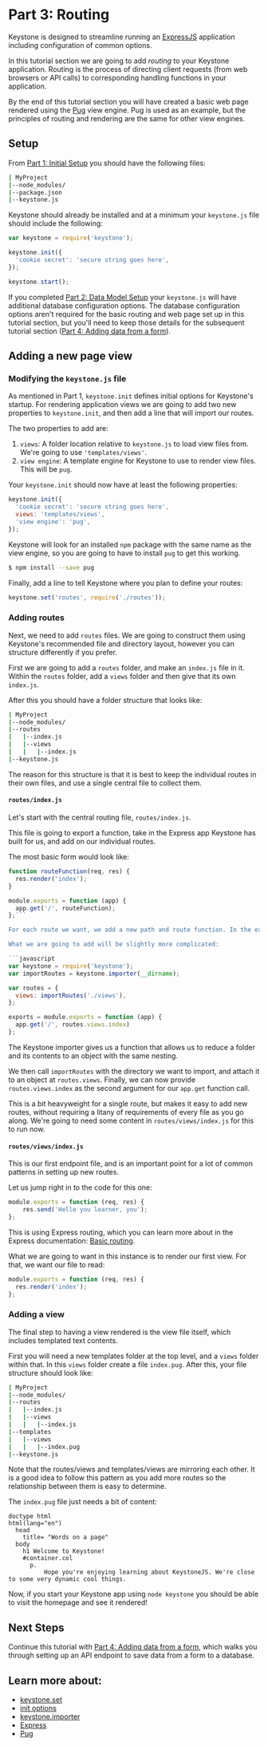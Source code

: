 # Part 3: Routing

Keystone is designed to streamline running an [ExpressJS](https://expressjs.com) application including configuration of common options.

In this tutorial section we are going to add *routing* to your Keystone application. Routing is the process of directing client requests (from web browsers or API calls) to corresponding handling functions in your application.

By the end of this tutorial section you will have created a basic web page rendered using the [Pug](https://pugjs.org) view engine. Pug is used as an example, but the principles of routing and rendering are the same for other view engines.

## Setup

From [Part 1: Initial Setup](/getting-started/setting-up/part-1) you should have the following files:

```sh
| MyProject
|--node_modules/
|--package.json
|--keystone.js
```

Keystone should already be installed and at a minimum your `keystone.js` file should include the following:

```javascript
var keystone = require('keystone');

keystone.init({
  'cookie secret': 'secure string goes here',
});

keystone.start();
```

If you completed [Part 2: Data Model Setup](/getting-started/setting-up/part-2) your `keystone.js` will have additional database configuration options. The database configuration options aren't required for the basic routing and web page set up in this tutorial section, but you'll need to keep those details for the subsequent tutorial section ([Part 4: Adding data from a form](/getting-started/setting-up/part-4)).

## Adding a new page view

### Modifying the `keystone.js` file

As mentioned in Part 1, `keystone.init` defines initial options for Keystone's startup. For rendering application views we are going to add two new properties to  `keystone.init`, and then add a line that will import our routes.

The two properties to add are:
 1. `views`: A folder location relative to `keystone.js` to load view files from. We're going to use `'templates/views'`.
 2. `view engine`: A template engine for Keystone to use to render view files. This will be `pug`.

Your `keystone.init` should now have at least the following properties:

```javascript
keystone.init({
  'cookie secret': 'secure string goes here',
  views: 'templates/views',
  'view engine': 'pug',
});
```

Keystone will look for an installed `npm` package with the same name as the view engine, so you are going to have to install `pug` to get this working.

```sh
$ npm install --save pug
```

Finally, add a line to tell Keystone where you plan to define your routes:

```javascript
keystone.set('routes', require('./routes'));
```

### Adding routes

Next, we need to add `routes` files. We are going to construct them using Keystone's recommended file and directory layout, however you can structure  differently if you prefer.

First we are going to add a `routes` folder, and make an `index.js` file in it. Within the `routes` folder, add a `views` folder and then give that its own `index.js`.

After this you should have a folder structure that looks like:

```sh
| MyProject
|--node_modules/
|--routes
|	|--index.js
|	|--views
|	|	|--index.js
|--keystone.js
```

The reason for this structure is that it is best to keep the individual routes in their own files, and use a single central file to collect them.

#### `routes/index.js`

Let's start with the central routing file, `routes/index.js`.

This file is going to export a function, take in the Express app Keystone has built for us, and add on our individual routes.

The most basic form would look like:

```javascript
function routeFunction(req, res) {
  res.render('index');
}

module.exports = function (app) {
  app.get('/', routeFunction);
};```

For each route we want, we add a new path and route function. In the example above, the path `'/'` (the default homepage) will be handled by `routeFunction()`.

What we are going to add will be slightly more complicated:

```javascript
var keystone = require('keystone');
var importRoutes = keystone.importer(__dirname);

var routes = {
  views: importRoutes('./views'),
};

exports = module.exports = function (app) {
  app.get('/', routes.views.index)
};
```

The Keystone importer gives us a function that allows us to reduce a folder and its contents to an object with the same nesting.

We then call `importRoutes` with the directory we want to import, and attach it to an object at `routes.views`. Finally, we can now provide `routes.views.index` as the second argument for our `app.get` function call.

This is a bit heavyweight for a single route, but makes it easy to add new routes, without requiring a litany of requirements of every file as you go along. We're going to need some content in `routes/views/index.js` for this to run now.

#### `routes/views/index.js`

This is our first endpoint file, and is an important point for a lot of common patterns in setting up new routes.

Let us jump right in to the code for this one:

```javascript
module.exports = function (req, res) {
    res.send('Hello you learner, you');
};
```

This is using Express routing, which you can learn more about in the Express documentation: [Basic routing](http://expressjs.com/en/starter/basic-routing.html).

What we are going to want in this instance is to render our first view. For that, we want our file to read:

```javascript
module.exports = function (req, res) {
  res.render('index');
};
```

### Adding a view

The final step to having a view rendered is the view file itself, which includes   templated text contents.

First you will need a new templates folder at the top level, and a `views` folder within that. In this `views` folder create a file `index.pug`. After this, your file structure should look like:

```sh
| MyProject
|--node_modules/
|--routes
|	|--index.js
|	|--views
|	|	|--index.js
|--templates
|	|--views
|	|	|--index.pug
|--keystone.js
```

Note that the routes/views and templates/views are mirroring each other. It is a good idea to follow this pattern as you add more routes so the relationship between them is easy to determine.

The `index.pug` file just needs a bit of content:

```jade
doctype html
html(lang="en")
  head
    title= "Words on a page"
  body
    h1 Welcome to Keystone!
    #container.col
      p.
          Hope you're enjoying learning about KeystoneJS. We're close to some very dynamic cool things.
```

Now, if you start your Keystone app using `node keystone` you should be able to visit the homepage and see it rendered!

## Next Steps

Continue this tutorial with [Part 4: Adding data from a form](/getting-started/setting-up/part-4), which walks you through setting up an API endpoint to save data from a form to a database.

## Learn more about:

- [keystone.set](/api/methods/set)
- [init options](/documentation/configuration)
- [keystone.importer](/api/methods/importer)
- [Express](https://expressjs.com)
- [Pug](https://pugjs.org)
